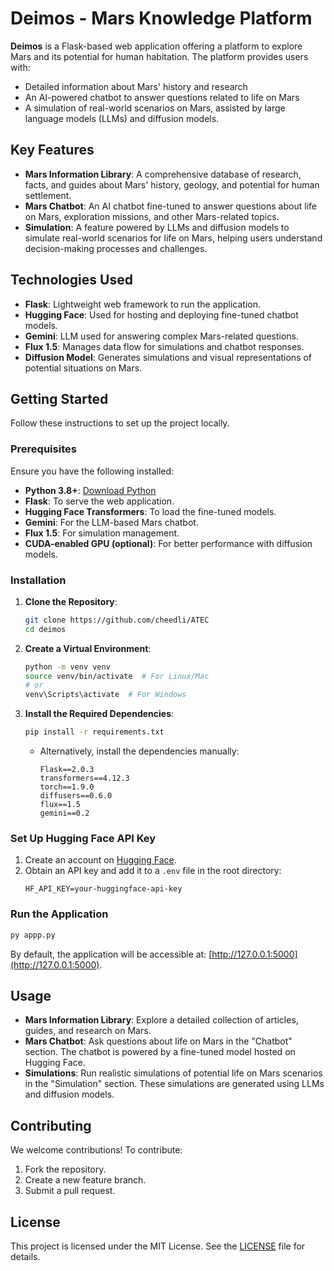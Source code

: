 # **Deimos - Mars Knowledge Platform**

**Deimos** is a Flask-based web application offering a platform to explore Mars and its potential for human habitation. The platform provides users with:

- Detailed information about Mars' history and research
- An AI-powered chatbot to answer questions related to life on Mars
- A simulation of real-world scenarios on Mars, assisted by large language models (LLMs) and diffusion models.

## **Key Features**
- **Mars Information Library**: A comprehensive database of research, facts, and guides about Mars' history, geology, and potential for human settlement.
- **Mars Chatbot**: An AI chatbot fine-tuned to answer questions about life on Mars, exploration missions, and other Mars-related topics.
- **Simulation**: A feature powered by LLMs and diffusion models to simulate real-world scenarios for life on Mars, helping users understand decision-making processes and challenges.

## **Technologies Used**
- **Flask**: Lightweight web framework to run the application.
- **Hugging Face**: Used for hosting and deploying fine-tuned chatbot models.
- **Gemini**: LLM used for answering complex Mars-related questions.
- **Flux 1.5**: Manages data flow for simulations and chatbot responses.
- **Diffusion Model**: Generates simulations and visual representations of potential situations on Mars.

## **Getting Started**
Follow these instructions to set up the project locally.

### **Prerequisites**
Ensure you have the following installed:
- **Python 3.8+**: [Download Python](https://www.python.org/downloads/)
- **Flask**: To serve the web application.
- **Hugging Face Transformers**: To load the fine-tuned models.
- **Gemini**: For the LLM-based Mars chatbot.
- **Flux 1.5**: For simulation management.
- **CUDA-enabled GPU (optional)**: For better performance with diffusion models.

### **Installation**
1. **Clone the Repository**:
    ```bash
    git clone https://github.com/cheedli/ATEC
    cd deimos
    ```

2. **Create a Virtual Environment**:
    ```bash
    python -m venv venv
    source venv/bin/activate  # For Linux/Mac
    # or
    venv\Scripts\activate  # For Windows
    ```

3. **Install the Required Dependencies**:
    ```bash
    pip install -r requirements.txt
    ```

    - Alternatively, install the dependencies manually:
      ```plaintext
      Flask==2.0.3
      transformers==4.12.3
      torch==1.9.0
      diffusers==0.6.0
      flux==1.5
      gemini==0.2
      ```

### **Set Up Hugging Face API Key**
1. Create an account on [Hugging Face](https://huggingface.co/).
2. Obtain an API key and add it to a `.env` file in the root directory:
    ```plaintext
    HF_API_KEY=your-huggingface-api-key
    ```

### **Run the Application**
```bash
py appp.py
```
By default, the application will be accessible at: [http://127.0.0.1:5000](http://127.0.0.1:5000).

## **Usage**
- **Mars Information Library**: Explore a detailed collection of articles, guides, and research on Mars.
- **Mars Chatbot**: Ask questions about life on Mars in the "Chatbot" section. The chatbot is powered by a fine-tuned model hosted on Hugging Face.
- **Simulations**: Run realistic simulations of potential life on Mars scenarios in the "Simulation" section. These simulations are generated using LLMs and diffusion models.

## **Contributing**
We welcome contributions! To contribute:
1. Fork the repository.
2. Create a new feature branch.
3. Submit a pull request.

## **License**
This project is licensed under the MIT License. See the [LICENSE](LICENSE) file for details.

